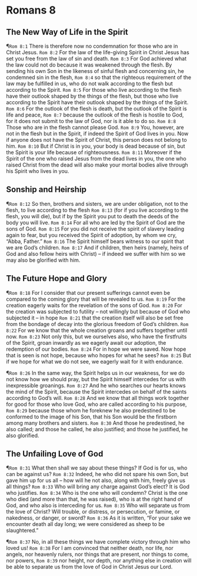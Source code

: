 # Romans 8

## The New Way of Life in the Spirit
¶`Rom 8:1` There is therefore now no condemnation for those who are in Christ Jesus.
`Rom 8:2` For the law of the life-giving Spirit in Christ Jesus has set you free from the law of sin and death.
`Rom 8:3` For God achieved what the law could not do because it was weakened through the flesh. By sending his own Son in the likeness of sinful flesh and concerning sin, he condemned sin in the flesh,
`Rom 8:4` so that the righteous requirement of the law may be fulfilled in us, who do not walk according to the flesh but according to the Spirit.
`Rom 8:5` For those who live according to the flesh have their outlook shaped by the things of the flesh, but those who live according to the Spirit have their outlook shaped by the things of the Spirit.
`Rom 8:6` For the outlook of the flesh is death, but the outlook of the Spirit is life and peace,
`Rom 8:7` because the outlook of the flesh is hostile to God, for it does not submit to the law of God, nor is it able to do so.
`Rom 8:8` Those who are in the flesh cannot please God.
`Rom 8:9` You, however, are not in the flesh but in the Spirit, if indeed the Spirit of God lives in you. Now if anyone does not have the Spirit of Christ, this person does not belong to him.
`Rom 8:10` But if Christ is in you, your body is dead because of sin, but the Spirit is your life because of righteousness.
`Rom 8:11` Moreover if the Spirit of the one who raised Jesus from the dead lives in you, the one who raised Christ from the dead will also make your mortal bodies alive through his Spirit who lives in you.

## Sonship and Heirship
¶`Rom 8:12` So then, brothers and sisters, we are under obligation, not to the flesh, to live according to the flesh
`Rom 8:13` (for if you live according to the flesh, you will die), but if by the Spirit you put to death the deeds of the body you will live.
`Rom 8:14` For all who are led by the Spirit of God are the sons of God.
`Rom 8:15` For you did not receive the spirit of slavery leading again to fear, but you received the Spirit of adoption, by whom we cry, “Abba, Father.”
`Rom 8:16` The Spirit himself bears witness to our spirit that we are God’s children.
`Rom 8:17` And if children, then heirs (namely, heirs of God and also fellow heirs with Christ) – if indeed we suffer with him so we may also be glorified with him.

## The Future Hope and Glory
¶`Rom 8:18` For I consider that our present sufferings cannot even be compared to the coming glory that will be revealed to us.
`Rom 8:19` For the creation eagerly waits for the revelation of the sons of God.
`Rom 8:20` For the creation was subjected to futility – not willingly but because of God who subjected it – in hope
`Rom 8:21` that the creation itself will also be set free from the bondage of decay into the glorious freedom of God’s children.
`Rom 8:22` For we know that the whole creation groans and suffers together until now.
`Rom 8:23` Not only this, but we ourselves also, who have the firstfruits of the Spirit, groan inwardly as we eagerly await our adoption, the redemption of our bodies.
`Rom 8:24` For in hope we were saved. Now hope that is seen is not hope, because who hopes for what he sees?
`Rom 8:25` But if we hope for what we do not see, we eagerly wait for it with endurance.

¶`Rom 8:26` In the same way, the Spirit helps us in our weakness, for we do not know how we should pray, but the Spirit himself intercedes for us with inexpressible groanings.
`Rom 8:27` And he who searches our hearts knows the mind of the Spirit, because the Spirit intercedes on behalf of the saints according to God’s will.
`Rom 8:28` And we know that all things work together for good for those who love God, who are called according to his purpose,
`Rom 8:29` because those whom he foreknew he also predestined to be conformed to the image of his Son, that his Son would be the firstborn among many brothers and sisters.
`Rom 8:30` And those he predestined, he also called; and those he called, he also justified; and those he justified, he also glorified.

## The Unfailing Love of God
¶`Rom 8:31` What then shall we say about these things? If God is for us, who can be against us?
`Rom 8:32` Indeed, he who did not spare his own Son, but gave him up for us all – how will he not also, along with him, freely give us all things?
`Rom 8:33` Who will bring any charge against God’s elect? It is God who justifies.
`Rom 8:34` Who is the one who will condemn? Christ is the one who died (and more than that, he was raised), who is at the right hand of God, and who also is interceding for us.
`Rom 8:35` Who will separate us from the love of Christ? Will trouble, or distress, or persecution, or famine, or nakedness, or danger, or sword?
`Rom 8:36` As it is written, “For your sake we encounter death all day long; we were considered as sheep to be slaughtered.”

¶`Rom 8:37` No, in all these things we have complete victory through him who loved us!
`Rom 8:38` For I am convinced that neither death, nor life, nor angels, nor heavenly rulers, nor things that are present, nor things to come, nor powers,
`Rom 8:39` nor height, nor depth, nor anything else in creation will be able to separate us from the love of God in Christ Jesus our Lord.
